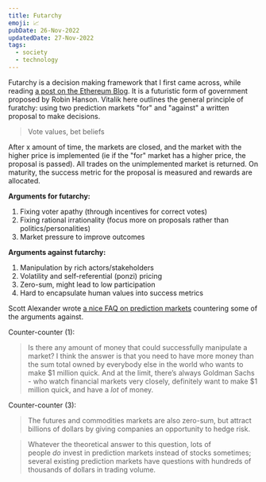 ```yaml
---
title: Futarchy
emoji: 📈
pubDate: 26-Nov-2022
updatedDate: 27-Nov-2022
tags:
  - society
  - technology
---
```


Futarchy is a decision making framework that I first came across, while reading [a post on the Ethereum Blog](https://blog.ethereum.org/2014/08/21/introduction-futarchy). It is a futuristic form of government proposed by Robin Hanson. Vitalik here outlines the general principle of furatchy: using two prediction markets "for" and "against" a written proposal to make decisions.

> Vote values, bet beliefs

After x amount of time, the markets are closed, and the market with the higher price is implemented (ie if the "for" market has a higher price, the proposal is passed). All trades on the unimplemented market is returned. On maturity, the success metric for the proposal is measured and rewards are allocated.

**Arguments for futarchy:**
1) Fixing voter apathy (through incentives for correct votes)
2) Fixing rational irrationality (focus more on proposals rather than politics/personalities)
3) Market pressure to improve outcomes

**Arguments against futarchy:**
1) Manipulation by rich actors/stakeholders
2) Volatility and self-referential (ponzi) pricing
3) Zero-sum, might lead to low participation
4) Hard to encapsulate human values into success metrics

Scott Alexander wrote [a nice FAQ on prediction markets](https://astralcodexten.substack.com/p/prediction-market-faq?token=eyJ1c2VyX2lkIjo0MjMyMjMwNywicG9zdF9pZCI6OTE3MTgzMTEsImlhdCI6MTY3MTUxMDQzOSwiZXhwIjoxNjc0MTAyNDM5LCJpc3MiOiJwdWItODkxMjAiLCJzdWIiOiJwb3N0LXJlYWN0aW9uIn0.tz5Ip4DVPvb2ZuW7AjVPwdKTlqfnUArk5d8hpNdSyWw&utm_source=substack&utm_medium=email) countering some of the arguments against.

Counter-counter (1):
> Is there any amount of money that could successfully manipulate a market? I think the answer is that you need to have more money than the sum total owned by everybody else in the world who wants to make $1 million quick. And at the limit, there’s always Goldman Sachs - who watch financial markets very closely, definitely want to make $1 million quick, and have a _lot_ of money.

Counter-counter (3):
>The futures and commodities markets are also zero-sum, but attract billions of dollars by giving companies an opportunity to hedge risk.

>Whatever the theoretical answer to this question, lots of people _do_ invest in prediction markets instead of stocks sometimes; several existing prediction markets have questions with hundreds of thousands of dollars in trading volume.
